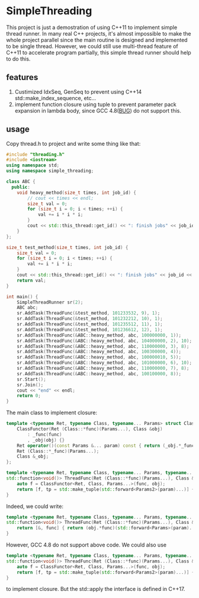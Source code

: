 # SimpleThreading

This project is just a demostration of using C++11 to implement simple thread runner. In many real C++ projects, it's almost impossible to make the whole project parallel since the main routine is designed and implemented to be single thread. However, we could still use multi-thread feature of C++11 to accelerate program partially, this simple thread runner should help to do this.

## features

1. Custimized IdxSeq, GenSeq to prevent using C++14 std::make_index_sequence, etc...
2. implement function closure using tuple to prevent parameter pack expansion in lambda body, since GCC 4.8([BUG][1]) do not support this.

## usage
Copy thread.h to project and write some thing like that:
```c++
#include "threading.h"
#include <iostream>
using namespace std;
using namespace simple_threading;

class ABC {
  public:
    void heavy_method(size_t times, int job_id) {
        // cout << times << endl;
        size_t val = 0;
        for (size_t i = 0; i < times; ++i) {
            val += i * i * i;
        }
        cout << std::this_thread::get_id() << ": finish jobs" << job_id << " and val is:" << val << endl;
    }
};

size_t test_method(size_t times, int job_id) {
    size_t val = 0;
    for (size_t i = 0; i < times; ++i) {
        val += i * i * i;
    }
    cout << std::this_thread::get_id() << ": finish jobs" << job_id << " and val is:" << val << endl;
    return val;
}

int main() {
    SimpleThreadRunner sr(2);
    ABC abc;
    sr.AddTask(ThreadFunc(&test_method, 101233532, 9), 1);
    sr.AddTask(ThreadFunc(&test_method, 101232212, 10), 1);
    sr.AddTask(ThreadFunc(&test_method, 101235512, 11), 1);
    sr.AddTask(ThreadFunc(&test_method, 101236612, 12), 1);
    sr.AddTask(ThreadFunc(&ABC::heavy_method, abc, 100000000, 1));
    sr.AddTask(ThreadFunc(&ABC::heavy_method, abc, 104000000, 2), 10);
    sr.AddTask(ThreadFunc(&ABC::heavy_method, abc, 110000000, 3), 8);
    sr.AddTask(ThreadFunc(&ABC::heavy_method, abc, 100300000, 4));
    sr.AddTask(ThreadFunc(&ABC::heavy_method, abc, 100000010, 5));
    sr.AddTask(ThreadFunc(&ABC::heavy_method, abc, 101000000, 6), 10);
    sr.AddTask(ThreadFunc(&ABC::heavy_method, abc, 110000000, 7), 8);
    sr.AddTask(ThreadFunc(&ABC::heavy_method, abc, 100100000, 8));
    sr.Start();
    sr.Join();
    cout << "end" << endl;
    return 0;
}
```
The main class to implement closure:
```c++
template <typename Ret, typename Class, typename... Params> struct ClassFunctor {
    ClassFunctor(Ret (Class::*func)(Params...), Class &obj)
        : _func(func)
        , _obj(obj) {}
    Ret operator()(const Params &... param) const { return (_obj.*_func)(param...); }
    Ret (Class::*_func)(Params...);
    Class &_obj;
};

template <typename Ret, typename Class, typename... Params, typename... Params2>
std::function<void()> ThreadFunc(Ret (Class::*func)(Params...), Class &obj, Params2 &&... param) {
    auto f = ClassFunctor<Ret, Class, Params...>(func, obj);
    return [f, tp = std::make_tuple(std::forward<Params2>(param)...)] { ApplyThreadFunc(f, tp); };
}
```
Indeed, we could write:
```c++
template <typename Ret, typename Class, typename... Params, typename... Params2>
std::function<void()> ThreadFunc(Ret (Class::*func)(Params...), Class &obj, Params2 &&... param) {
    return [&, func] { return (obj.*func)(std::forward<Params>(param)...) };
}
```
However, GCC 4.8 do not support above code. We could also use
```c++
template <typename Ret, typename Class, typename... Params, typename... Params2>
std::function<void()> ThreadFunc(Ret (Class::*func)(Params...), Class &obj, Params2 &&... param) {
    auto f = ClassFunctor<Ret, Class, Params...>(func, obj);
    return [f, tp = std::make_tuple(std::forward<Params2>(param)...)] { std::apply(f, tp); };
}
```
to implement closure. But the std::apply the interface is defined in C++17.

[1]: https://gcc.gnu.org/bugzilla/show_bug.cgi?id=55914
